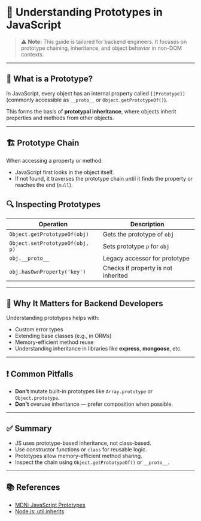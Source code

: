 # 🧠 Understanding Prototypes in JavaScript

> ⚠️ **Note:** This guide is tailored for backend engineers. It focuses on prototype chaining, inheritance, and object behavior in non-DOM contexts.

---

## 📌 What is a Prototype?

In JavaScript, every object has an internal property called `[[Prototype]]` (commonly accessible as `__proto__` or `Object.getPrototypeOf()`).

This forms the basis of **prototypal inheritance**, where objects inherit properties and methods from other objects.

---

## 🏗️ Prototype Chain

When accessing a property or method:
- JavaScript first looks in the object itself.
- If not found, it traverses the prototype chain until it finds the property or reaches the end (`null`).

## 🔍 Inspecting Prototypes

| Operation                    | Description                               |
|------------------------------|-------------------------------------------|
| `Object.getPrototypeOf(obj)` | Gets the prototype of `obj`               |
| `Object.setPrototypeOf(obj, p)` | Sets prototype `p` for `obj`            |
| `obj.__proto__`              | Legacy accessor for prototype             |
| `obj.hasOwnProperty('key')`  | Checks if property is not inherited       |

---

## 🧵 Why It Matters for Backend Developers

Understanding prototypes helps with:
- Custom error types
- Extending base classes (e.g., in ORMs)
- Memory-efficient method reuse
- Understanding inheritance in libraries like **express**, **mongoose**, etc.

---

## ❗ Common Pitfalls

- **Don't** mutate built-in prototypes like `Array.prototype` or `Object.prototype`.
- **Don't** overuse inheritance — prefer composition when possible.

---

## ✅ Summary

- JS uses prototype-based inheritance, not class-based.
- Use constructor functions or `class` for reusable logic.
- Prototypes allow memory-efficient method sharing.
- Inspect the chain using `Object.getPrototypeOf()` or `__proto__`.

---

## 📚 References

- [MDN: JavaScript Prototypes]()
- [Node.js: util.inherits]()
